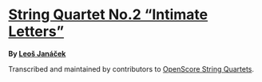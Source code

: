 # [String Quartet No.2 “Intimate Letters”][set]

__By [Leoš Janáček][composer]__

[set]: https://musescore.com/openscore-string-quartets/sets/5108692
[composer]: https://musescore.com/openscore-string-quartets/sets?order=title&text=Janáček,+Leoš

Transcribed and maintained by contributors to [OpenScore String Quartets].

[OpenScore String Quartets]: https://musescore.com/openscore-string-quartets

